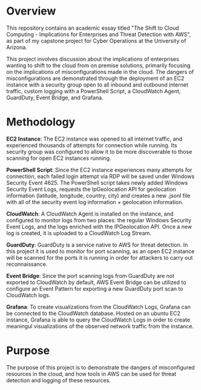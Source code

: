 # Overview 
This repository contains an academic essay titled "The Shift to Cloud Computing - Implications for Enterprises and Threat Detection with AWS", as part of my capstone project for Cyber Operations at the University of Arizona. 

This project involves discussion about the implications of enterprises wanting to shift to the cloud from on premise solutions, primarily focusing on the implications of misconfigurations made in the cloud. The dangers of misconfigurations are demonstrated through the deployment of an EC2 instance with a security group open to all inbound and outbound internet traffic, custom logging with a PowerShell Script, a CloudWatch Agent, GuardDuty, Event Bridge, and Grafana. 

# Methodology
**EC2 Instance**:
The EC2 instance was opened to all internet traffic, and experienced thousands of attempts for connection while running. Its security group was configured to allow it to be more discoverable to those scanning for open EC2 instances running. 

**PowerShell Script**:
Since the EC2 instance experiences many attempts for connection, each failed login attempt via RDP will be saved under Windows Security Event 4625. The PowerShell script takes newly added Windows Security Event Logs, requests the IpGeolocation API for geolocation information (latitude, longitude, country, city) and creates a new .jsonl file with all of the security event log information + geolocation information. 

**CloudWatch**:
A CloudWatch Agent is installed on the instance, and configured to monitor logs from two places: the regular Windows Security Event Logs, and the logs enriched with the IPGeolocation API. Once a new log is created, it is uploaded to a CloudWatch Log Stream. 

**GuardDuty**:
GuardDuty is a service native to AWS for threat detection. In this project it is used to monitor for port scanning, as an open EC2 instance will be scanned for the ports it is running in order for attackers to carry out reconnaissance. 

**Event Bridge**:
Since the port scanning logs from GuardDuty are not exported to CloudWatch by default, AWS Event Bridge can be utilized to configure an Event Pattern for exporting a new GuardDuty port scan to CloudWatch logs.

**Grafana**:
To create visualizations from the CloudWatch Logs, Grafana can be connected to the CloudWatch database. Hosted on an ubuntu EC2 instance, Grafana is able to query the CloudWatch Logs in order to create meaningul visualizations of the observed network traffic from the instance. 

# Purpose
The purpose of this project is to demonstrate the dangers of misconfigured resources in the cloud, and how tools in AWS can be used for threat detection and logging of these resources. 
